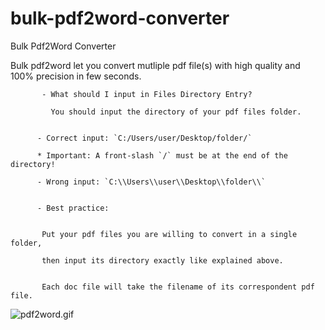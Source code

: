 # bulk-pdf2word-converter
Bulk Pdf2Word Converter


Bulk pdf2word let you convert mutliple pdf file(s) with high quality and 100% precision in few seconds.


           - What should I input in Files Directory Entry?

             You should input the directory of your pdf files folder.


          - Correct input: `C:/Users/user/Desktop/folder/`

          * Important: A front-slash `/` must be at the end of the directory!

          - Wrong input: `C:\\Users\\user\\Desktop\\folder\\`


          - Best practice:


           Put your pdf files you are willing to convert in a single folder,

           then input its directory exactly like explained above.


           Each doc file will take the filename of its correspondent pdf file.
           
           
  ![pdf2word.gif](https://github.com/IT-Support-L2/bulk-pdf2word-converter/blob/main/pdf2word.gif)
           

